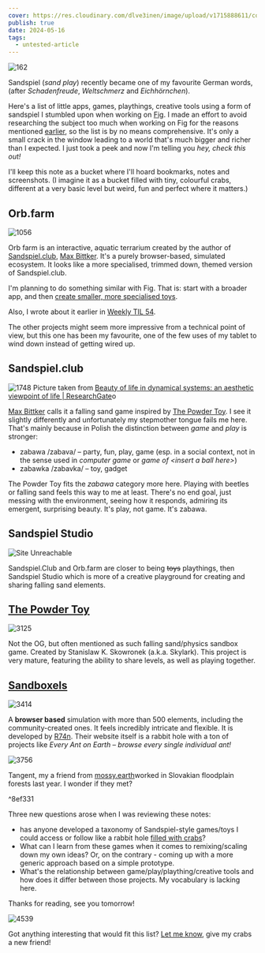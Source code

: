```yaml
---
cover: https://res.cloudinary.com/dlve3inen/image/upload/v1715888611/cover-sandspiel_u8xdgb.png
publish: true
date: 2024-05-16
tags:
  - untested-article
---
```

![162](55BED3EA-FDFC-4F4E-9D01-89BAC767FCB7.webp)

Sandspiel (*sand play*) recently became one of my favourite German words, (after *Schadenfreude*, *Weltschmerz* and *Eichhörnchen*). 

Here's a list of little apps, games, playthings, creative tools using a form of sandspiel I stumbled upon when working on [Fig](<../Fig>). I made an effort to avoid researching the subject too much when working on Fig for the reasons mentioned [earlier](<../Fig>), so the list is by no means comprehensive. It's only a small crack in the window leading to a world that's much bigger and richer than I expected. I just took a peek and now I'm telling you *hey, check this out!*

I'll keep this note as a bucket where I'll hoard bookmarks, notes and screenshots.  (I imagine it as a bucket filled with tiny, colourful crabs, different at a very basic level but weird, fun and perfect where it matters.)

## Orb.farm

![1056](TIL/weekly/54/orb-farm.webp)

Orb farm is an interactive, aquatic terrarium created by the author of [Sandspiel.club](<#^8ef331>), [Max Bittker](<../Max Bittker>). It's a purely browser-based, simulated ecosystem. It looks like a more specialised, trimmed down, themed version of Sandspiel.club. 

I'm planning to do something similar with Fig. That is: start with a broader app, and then [create smaller, more specialised toys](<../Fig>).

Also, I wrote about it earlier in [Weekly TIL 54](<../TIL/weekly/54>).

The other projects might seem more impressive from a technical point of view, but this one has been my favourite, one of the few uses of my tablet to wind down instead of getting wired up.

## Sandspiel.club
![1748](Screenshot-of-a-forest-fire-model-simulated-on-https-sandspielclub-The-simulation-is.png)
Picture taken from [Beauty of life in dynamical systems: an aesthetic viewpoint of life | ResearchGate](https://www.researchgate.net/figure/Screenshot-of-a-forest-fire-model-simulated-on-https-sandspielclub-The-simulation-is_fig8_360618706)o

[Max Bittker](<../Max Bittker>) calls it a falling sand game inspired by [The Powder Toy](<#^8ef331>). I see it slightly differently and unfortunately my stepmother tongue fails me here. That's mainly because in Polish the distinction between *game* and *play* is stronger:

  - zabawa /zabava/ – party, fun, play, game (esp. in a social context, not in the sense used in *computer game* or *game of \<insert a ball here>*)
  - zabawka /zabavka/ – toy, gadget
  
The Powder Toy fits the *zabawa* category more here. Playing with beetles or falling sand feels this way to me at least. There's no end goal, just messing with the environment, seeing how it responds, admiring its emergent, surprising beauty. It's play, not game. It's zabawa. 

## Sandspiel Studio

![Site Unreachable](https://www.youtube.com/watch?v=qOA-lR3Xc34)

Sandspiel.Club and Orb.farm are closer to being ~~toys~~ playthings, then Sandspiel Studio which is more of a creative playground for creating and sharing falling sand elements.  

## [The Powder Toy](https://powdertoy.co.uk) 
![3125](Screen1.png)

Not the OG, but often mentioned as such falling sand/physics sandbox game. Created by Stanislaw K. Skowronek (a.k.a. Skylark). This project is very mature, featuring the ability to share levels, as well as playing together.

## [Sandboxels](https://sandboxels.r74n.com)

![3414](3347078-wallpaper.png)

A **browser based** simulation with more than 500 elements, including the community-created ones. It feels incredibly intricate and flexible. It is developed by [R74n](https://r74n.com). Their website itself is a rabbit hole with a ton of projects like *Every Ant on Earth – browse every single individual ant!* 

![3756](Pasted%20image%2020240516131541.png)

Tangent, my a friend from [mossy.earth](https://mossy.earth)worked in Slovakian floodplain forests last year. I wonder if they met?

<span id="^8ef331" class="link-marker">^8ef331</span>

Three new questions arose when I was reviewing these notes:

- has anyone developed a taxonomy of Sandspiel-style games/toys I could access or follow like a rabbit hole [filled with crabs](https://en.wikipedia.org/wiki/Carcinisation)? 
- What can I learn from these games when it comes to remixing/scaling down my own ideas? Or, on the contrary - coming up with a more generic approach based on a simple prototype.
- What's the relationship between game/play/plaything/creative tools and how does it differ between those projects. My vocabulary is lacking here.


Thanks for reading, see you tomorrow!

![4539](Untitled_Artwork.webp)

Got anything interesting that would fit this list? [Let me know](mailto:hello@sonnet.io), give my crabs a new friend!
